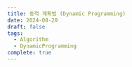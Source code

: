 ```yaml
---
title: 동적 계획법 (Dynamic Programming)
date: 2024-08-20
draft: false
tags:
  - Algorithm
  - DynamicProgramming
complete: true
---
```

